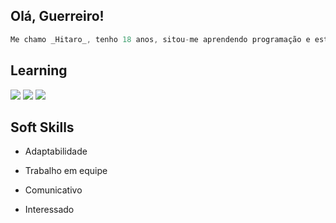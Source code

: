 ## Olá, Guerreiro!

~~~javascript
Me chamo _Hitaro_, tenho 18 anos, sitou-me aprendendo programação e estou embusca de agregar ao mundo conhecimento.
~~~

## Learning

<img src="https://img.shields.io/badge/VS Code-0a6fa5" /> <img src="https://img.shields.io/badge/HTML-e44c26"/>
<img src="https://img.shields.io/badge/Python-646464">


## Soft Skills

* Adaptabilidade

* Trabalho em equipe

* Comunicativo

* Interessado






